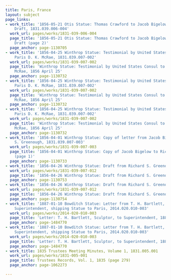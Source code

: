 ```yaml
---
title: Paris, France
layout: subject
page_links:
- work_title: '1856-05-21 Otis Statue: Thomas Crawford to Jacob Bigelow, Notice of
    Draft, 1831.039.006-004'
  work_url: pages/works/1831-039-006-004
  page_title: '1856-05-21 Otis Statue: Thomas Crawford to Jacob Bigelow, Notice of
    Draft (page 2)'
  page_anchor: page-1130705
- work_title: '1856-04-25 Winthrop Statue: Testimonial by United States Consul to
    Paris D. K. McRae, 1831.039.007-002'
  work_url: pages/works/1831-039-007-002
  page_title: 'Winthrop Statue: Testimonial by United States Consul to Paris D. K.
    McRae, 1856 April 25'
  page_anchor: page-1130732
- work_title: '1856-04-25 Winthrop Statue: Testimonial by United States Consul to
    Paris D. K. McRae, 1831.039.007-002'
  work_url: pages/works/1831-039-007-002
  page_title: 'Winthrop Statue: Testimonial by United States Consul to Paris D. K.
    McRae, 1856 April 25'
  page_anchor: page-1130732
- work_title: '1856-04-25 Winthrop Statue: Testimonial by United States Consul to
    Paris D. K. McRae, 1831.039.007-002'
  work_url: pages/works/1831-039-007-002
  page_title: 'Winthrop Statue: Testimonial by United States Consul to Paris D. K.
    McRae, 1856 April 25'
  page_anchor: page-1130732
- work_title: '1856-04-01 Winthrop Statue: Copy of letter from Jacob Bigelow to Richard
    S. Greenough, 1831.039.007-003'
  work_url: pages/works/1831-039-007-003
  page_title: '1856-04-01 Winthrop Statue: Copy of Jacob Bigelow to Richard S. Greenough
    (page 1)'
  page_anchor: page-1130733
- work_title: '1856-04-26 Winthrop Statue: Draft from Richard S. Greenough, 1831.039.007-012'
  work_url: pages/works/1831-039-007-012
  page_title: '1856-04-26 Winthrop Statue: Draft from Richard S. Greenough (page 1)'
  page_anchor: page-1130753
- work_title: '1856-04-26 Winthrop Statue: Draft from Richard S. Greenough, 1831.039.007-012'
  work_url: pages/works/1831-039-007-012
  page_title: '1856-04-26 Winthrop Statue: Draft from Richard S. Greenough (page 2)'
  page_anchor: page-1130754
- work_title: '1887-01-10 Bowditch Statue: Letter from T. H. Bartlett, Sculptor, to
    Superintendent, shipping Statue to Paris, 2014.020.010-003'
  work_url: pages/works/2014-020-010-003
  page_title: 'Letter: T. H. Bartlett, Sculptor, to Superintendent, 1887'
  page_anchor: page-1484770
- work_title: '1887-01-10 Bowditch Statue: Letter from T. H. Bartlett, Sculptor, to
    Superintendent, shipping Statue to Paris, 2014.020.010-003'
  work_url: pages/works/2014-020-010-003
  page_title: 'Letter: T. H. Bartlett, Sculptor, to Superintendent, 1887'
  page_anchor: page-1484770
- work_title: 1835 Trustees Meeting Minutes, Volume 1, 1831.005.001
  work_url: pages/works/1831-005-001
  page_title: Trustees Records, Vol. 1, 1835 (page 279)
  page_anchor: page-1062273

---
```

